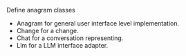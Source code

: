 Define anagram classes

- Anagram for general user interface level implementation.
- Change for a change.
- Chat for a conversation representing.
- Llm for a LLM interface adapter.
